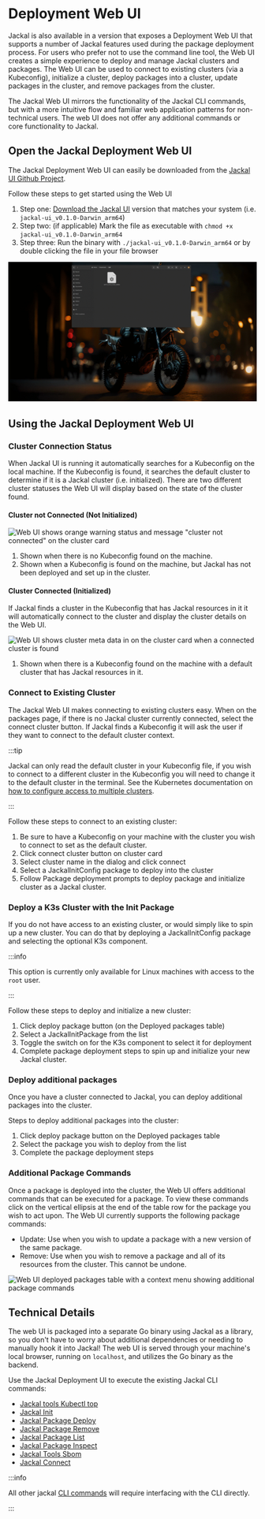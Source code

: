 # Deployment Web UI

Jackal is also available in a version that exposes a Deployment Web UI that supports a number of Jackal features used during the package deployment process. For users who prefer not to use the command line tool, the Web UI creates a simple experience to deploy and manage Jackal clusters and packages. The Web UI can be used to connect to existing clusters (via a Kubeconfig), initialize a cluster, deploy packages into a cluster, update packages in the cluster, and remove packages from the cluster.

The Jackal Web UI mirrors the functionality of the Jackal CLI commands, but with a more intuitive flow and familiar web application patterns for non-technical users. The web UI does not offer any additional commands or core functionality to Jackal.

## Open the Jackal Deployment Web UI

The Jackal Deployment Web UI can easily be downloaded from the [Jackal UI Github Project](https://github.com/defenseunicorns/jackal-ui/releases/latest).

Follow these steps to get started using the Web UI

1. Step one: [Download the Jackal UI](https://github.com/defenseunicorns/jackal-ui/releases/latest) version that matches your system (i.e. `jackal-ui_v0.1.0-Darwin_arm64`)
2. Step two: (if applicable) Mark the file as executable with `chmod +x jackal-ui_v0.1.0-Darwin_arm64`
3. Step three: Run the binary with `./jackal-ui_v0.1.0-Darwin_arm64` or by double clicking the file in your file browser

![GIF showing the Web UI launched from the CLI terminal](../.images/dashboard/Web%20UI%20-%20Launch.gif)

## Using the Jackal Deployment Web UI

### Cluster Connection Status

When Jackal UI is running it automatically searches for a Kubeconfig on the local machine. If the Kubeconfig is found, it searches the default cluster to determine if it is a Jackal cluster (i.e. initialized). There are two different cluster statuses the Web UI will display based on the state of the cluster found.

#### Cluster not Connected (Not Initialized)

![Web UI shows orange warning status and message "cluster not connected" on the cluster card](../.images/dashboard/Web%20UI%20-%20Cluster%20Not%20Connected.png)

1. Shown when there is no Kubeconfig found on the machine.
2. Shown when a Kubeconfig is found on the machine, but Jackal has not been deployed and set up in the cluster.

#### Cluster Connected (Initialized)

If Jackal finds a cluster in the Kubeconfig that has Jackal resources in it it will automatically connect to the cluster and display the cluster details on the Web UI.

![Web UI shows cluster meta data in on the cluster card when a connected cluster is found](../.images/dashboard/Web%20UI%20-%20Status%20Cluster%20connected.png)

1. Shown when there is a Kubeconfig found on the machine with a default cluster that has Jackal resources in it.


### Connect to Existing Cluster

The Jackal Web UI makes connecting to existing clusters easy. When on the packages page, if there is no Jackal cluster currently connected, select the connect cluster button. If Jackal finds a Kubeconfig it will ask the user if they want to connect to the default cluster context.

:::tip

Jackal can only read the default cluster in your Kubeconfig file, if you wish to connect to a different cluster in the Kubeconfig you will need to change it to the default cluster in the terminal. See the Kubernetes documentation on [how to configure access to multiple clusters](https://kubernetes.io/docs/tasks/access-application-cluster/configure-access-multiple-clusters/).

:::

Follow these steps to connect to an existing cluster:

1. Be sure to have a Kubeconfig on your machine with the cluster you wish to connect to set as the default cluster.
2. Click connect cluster button on cluster card
3. Select cluster name in the dialog and click connect
4. Select a JackalInitConfig package to deploy into the cluster
5. Follow Package deployment prompts to deploy package and initialize cluster as a Jackal cluster.

### Deploy a K3s Cluster with the Init Package

If you do not have access to an existing cluster, or would simply like to spin up a new cluster. You can do that by deploying a JackalInitConfig package and selecting the optional K3s component.

:::info

This option is currently only available for Linux machines with access to the `root` user.

:::

Follow these steps to deploy and initialize a new cluster:

1. Click deploy package button (on the Deployed packages table)
2. Select a JackalInitPackage from the list
3. Toggle the switch on for the K3s component to select it for deployment
4. Complete package deployment steps to spin up and initialize your new Jackal cluster.

### Deploy additional packages

Once you have a cluster connected to Jackal, you can deploy additional packages into the cluster.

Steps to deploy additional packages into the cluster:

1. Click deploy package button on the Deployed packages table
2. Select the package you wish to deploy from the list
3. Complete the package deployment steps

### Additional Package Commands

Once a package is deployed into the cluster, the Web UI offers additional commands that can be executed for a package. To view these commands click on the vertical ellipsis at the end of the table row for the package you wish to act upon. The Web UI currently supports the following package commands:

- Update: Use when you wish to update a package with a new version of the same package.
- Remove: Use when you wish to remove a package and all of its resources from the cluster. This cannot be undone.

![Web UI deployed packages table with a context menu showing additional package commands](../.images/dashboard/Web%20UI%20-%20package%20commands.png)


## Technical Details

The web UI is packaged into a separate Go binary using Jackal as a library, so you don't have to worry about additional dependencies or needing to manually hook it into Jackal! The web UI is served through your machine's local browser, running on `localhost`, and utilizes the Go binary as the backend.

Use the Jackal Deployment UI to execute the existing Jackal CLI commands:
- [Jackal tools Kubectl top](../2-the-jackal-cli/100-cli-commands/jackal_tools_kubectl.md)
- [Jackal Init](../2-the-jackal-cli/100-cli-commands/jackal_init.md)
- [Jackal Package Deploy](../2-the-jackal-cli/100-cli-commands/jackal_package_deploy.md)
- [Jackal Package Remove](../2-the-jackal-cli/100-cli-commands/jackal_package_remove.md)
- [Jackal Package List](../2-the-jackal-cli/100-cli-commands/jackal_package_list.md)
- [Jackal Package Inspect](../2-the-jackal-cli/100-cli-commands/jackal_package_inspect.md)
- [Jackal Tools Sbom](../2-the-jackal-cli/100-cli-commands/jackal_tools_sbom.md)
- [Jackal Connect](../2-the-jackal-cli/100-cli-commands/jackal_connect.md)

:::info

All other jackal [CLI commands](../2-the-jackal-cli/index.md) will require interfacing with the CLI directly.

:::
